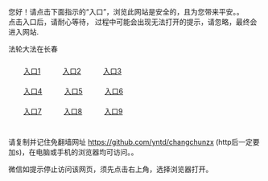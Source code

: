 您好！请点击下面指示的“入口”，浏览此网站是安全的，且为您带来平安。。 <br/>
点击入口后，请耐心等待， 过程中可能会出现无法打开的提示，请忽略，最终会进入网站. </br>

法轮大法在长春<br/>
<div style="padding:10px"><a style="margin:20px" target="_blank" href="https://d2g0z4g9e8abo2.cloudfront.net/2Qpsp?bnqzpxx" id="ccLink1" rel="nofollow">入口1</a> <a target="_blank" style="margin:20px" href="https://d2dh77v6c5wxl9.cloudfront.net/2Qpsp?nyvpssli" id="ccLink2" rel="nofollow">入口2</a> <a style="margin:20px" target="_blank" href="https://d2zfzwswgdbtdu.cloudfront.net/2Qpsp?htovv" id="ccLink3" rel="nofollow">入口3</a></div>

<div style="padding:10px" ><a style="margin:20px" target="_blank" href="https://d2g0z4g9e8abo2.cloudfront.net/2Qpsp?bnqzpxx" id="ccLink4" rel="nofollow">入口4</a> <a style="margin:20px" href="https://d2dh77v6c5wxl9.cloudfront.net/2Qpsp?nyvpssli" target="_blank" id="ccLink5" rel="nofollow">入口5</a> <a style="margin:20px" href="https://d2zfzwswgdbtdu.cloudfront.net/2Qpsp?htovv" target="_blank" id="ccLink6" rel="nofollow">入口6</a></div>

<div style="padding:10px"><a style="margin:20px" target="_blank" href="https://d2g0z4g9e8abo2.cloudfront.net/2Qpsp?bnqzpxx" id="ccLink7" rel="nofollow">入口7</a> <a style="margin:20px" href="https://d2dh77v6c5wxl9.cloudfront.net/2Qpsp?nyvpssli" target="_blank" id="ccLink8" rel="nofollow">入口8</a> <a style="margin:20px" target="_blank" href="https://d2zfzwswgdbtdu.cloudfront.net/2Qpsp?htovv" id="ccLink9" rel="nofollow">入口9</a></div>

<br/>



请复制并记住免翻墙网址 https://github.com/yntd/changchunzx (http后一定要加s)，在电脑或手机的浏览器均可访问。。<br/>

微信如提示停止访问该网页，须先点击右上角，选择浏览器打开。
